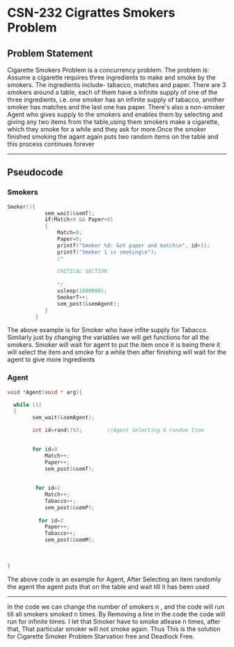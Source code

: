# CSN-232 Cigrattes Smokers Problem 

## Problem Statement

Cigarette Smokers Problem is a concurrency problem.
The problem is:
Assume a cigarette requires three ingredients to make and smoke by the smokers. The ingredients include- tabacco, matches and paper.
There are 3 smokers around a table, each of them have a infinite supply of one of the three ingredients, i.e. one smoker has an infinite supply of tabacco, another smoker has matches and the last one has paper. 
There's also a non-smoker Agent who gives supply to the smokers and enables them by selecting and giving any two items from the table,using them smokers make a cigarette, which they smoke for a while and they ask for more.Once the smoker finished smoking the agant again puts two random items on the table and this process continues forever


 - - - -
 
## Pseudocode

### Smokers 

```c
Smoker(){   
            sem_wait(&semT);
            if(Match>0 && Paper>0)        
            {
                Match=0; 
                Paper=0;
                printf("Smoker %d: Got paper and match\n", id+1);
                printf("Smoker 1 is smoking\n");
                /* 
            
                CRITICAL SECTION
            
                */
                usleep(1000000);
                SmokerT++;
                sem_post(&semAgent);
            }
         } 


```

The above example is for Smoker who have infite supply for Tabacco.
Similarly just by changing the variables we will get functions for all the smokers.
Smoker will wait for agent to put the item once it is being there it will select the item and smoke for a while then after finishing will wait for the agent to give more ingredients


### Agent

```c
void *Agent(void * arg){

  while (1)
  {
        sem_wait(&semAgent);

        int id=rand()%3;        //Agent Selecting A random Item

            
        for id=0
            Match++;
            Paper++;
            sem_post(&semT);
            
            
         for id=1
            Match++;
            Tabacco++;
            sem_post(&semP);
          
          for id=2
            Paper++;
            Tabacco++;
            sem_post(&semM);
      
     
       
}


```

The above code is an example for Agent, After Selecting an item randomly the agent the agent puts that on the table and wait till it has been used

 - - - -
 
 
In the code we can change the number of smokers n , and the code will run till all smokers smoked n times. By Removing a line in the code the code will run for infinite times.
I let that Smoker have to smoke atlease n times, after that, That particular smoker will not smoke again. 
Thus This is the solution for Cigarette Smoker Problem Starvation free and Deadlock Free.
